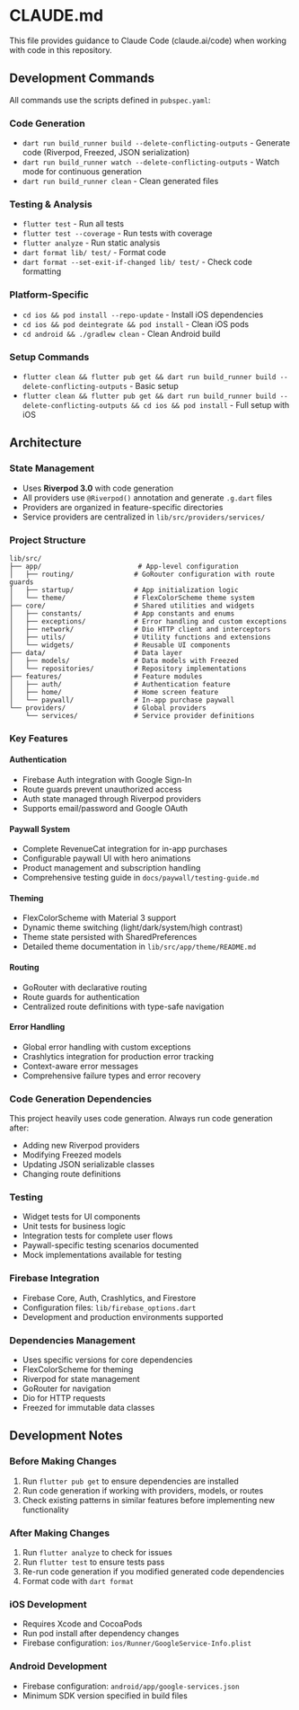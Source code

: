 # CLAUDE.md

This file provides guidance to Claude Code (claude.ai/code) when working with code in this repository.

## Development Commands

All commands use the scripts defined in `pubspec.yaml`:

### Code Generation

- `dart run build_runner build --delete-conflicting-outputs` - Generate code (Riverpod, Freezed, JSON serialization)
- `dart run build_runner watch --delete-conflicting-outputs` - Watch mode for continuous generation
- `dart run build_runner clean` - Clean generated files

### Testing & Analysis

- `flutter test` - Run all tests
- `flutter test --coverage` - Run tests with coverage
- `flutter analyze` - Run static analysis
- `dart format lib/ test/` - Format code
- `dart format --set-exit-if-changed lib/ test/` - Check code formatting

### Platform-Specific

- `cd ios && pod install --repo-update` - Install iOS dependencies
- `cd ios && pod deintegrate && pod install` - Clean iOS pods
- `cd android && ./gradlew clean` - Clean Android build

### Setup Commands

- `flutter clean && flutter pub get && dart run build_runner build --delete-conflicting-outputs` - Basic setup
- `flutter clean && flutter pub get && dart run build_runner build --delete-conflicting-outputs && cd ios && pod install` - Full setup with iOS

## Architecture

### State Management

- Uses **Riverpod 3.0** with code generation
- All providers use `@Riverpod()` annotation and generate `.g.dart` files
- Providers are organized in feature-specific directories
- Service providers are centralized in `lib/src/providers/services/`

### Project Structure

```
lib/src/
├── app/                        # App-level configuration
│   ├── routing/               # GoRouter configuration with route guards
│   ├── startup/               # App initialization logic
│   └── theme/                 # FlexColorScheme theme system
├── core/                      # Shared utilities and widgets
│   ├── constants/             # App constants and enums
│   ├── exceptions/            # Error handling and custom exceptions
│   ├── network/               # Dio HTTP client and interceptors
│   ├── utils/                 # Utility functions and extensions
│   └── widgets/               # Reusable UI components
├── data/                      # Data layer
│   ├── models/                # Data models with Freezed
│   └── repositories/          # Repository implementations
├── features/                  # Feature modules
│   ├── auth/                  # Authentication feature
│   ├── home/                  # Home screen feature
│   └── paywall/               # In-app purchase paywall
└── providers/                 # Global providers
    └── services/              # Service provider definitions
```

### Key Features

#### Authentication

- Firebase Auth integration with Google Sign-In
- Route guards prevent unauthorized access
- Auth state managed through Riverpod providers
- Supports email/password and Google OAuth

#### Paywall System

- Complete RevenueCat integration for in-app purchases
- Configurable paywall UI with hero animations
- Product management and subscription handling
- Comprehensive testing guide in `docs/paywall/testing-guide.md`

#### Theming

- FlexColorScheme with Material 3 support
- Dynamic theme switching (light/dark/system/high contrast)
- Theme state persisted with SharedPreferences
- Detailed theme documentation in `lib/src/app/theme/README.md`

#### Routing

- GoRouter with declarative routing
- Route guards for authentication
- Centralized route definitions with type-safe navigation

#### Error Handling

- Global error handling with custom exceptions
- Crashlytics integration for production error tracking
- Context-aware error messages
- Comprehensive failure types and error recovery

### Code Generation Dependencies

This project heavily uses code generation. Always run code generation after:

- Adding new Riverpod providers
- Modifying Freezed models
- Updating JSON serializable classes
- Changing route definitions

### Testing

- Widget tests for UI components
- Unit tests for business logic
- Integration tests for complete user flows
- Paywall-specific testing scenarios documented
- Mock implementations available for testing

### Firebase Integration

- Firebase Core, Auth, Crashlytics, and Firestore
- Configuration files: `lib/firebase_options.dart`
- Development and production environments supported

### Dependencies Management

- Uses specific versions for core dependencies
- FlexColorScheme for theming
- Riverpod for state management
- GoRouter for navigation
- Dio for HTTP requests
- Freezed for immutable data classes

## Development Notes

### Before Making Changes

1. Run `flutter pub get` to ensure dependencies are installed
2. Run code generation if working with providers, models, or routes
3. Check existing patterns in similar features before implementing new functionality

### After Making Changes

1. Run `flutter analyze` to check for issues
2. Run `flutter test` to ensure tests pass
3. Re-run code generation if you modified generated code dependencies
4. Format code with `dart format`

### iOS Development

- Requires Xcode and CocoaPods
- Run pod install after dependency changes
- Firebase configuration: `ios/Runner/GoogleService-Info.plist`

### Android Development  

- Firebase configuration: `android/app/google-services.json`
- Minimum SDK version specified in build files
